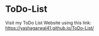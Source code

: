 # ToDo-List

Visit my ToDo List Website using this link: https://yashagarwal41.github.io/ToDo-List/
